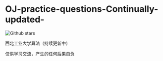 # OJ-practice-questions-Continually-updated-
![Github stars](https://img.shields.io/github/stars/DWCTOD/interview.svg)

西北工业大学算法（持续更新中）

仅供学习交流，产生的任何后果自负
